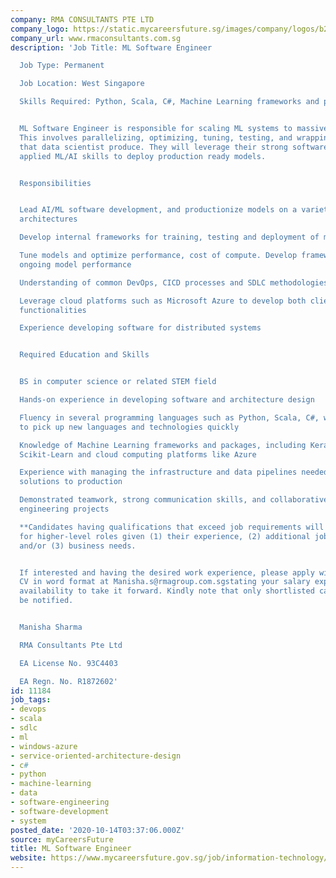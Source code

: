 ```yaml
---
company: RMA CONSULTANTS PTE LTD
company_logo: https://static.mycareersfuture.sg/images/company/logos/b2c7bf85c318707725774bc501622c68/RMA%20CONSULTANTS%20PTE%20LTD.jpg
company_url: www.rmaconsultants.com.sg
description: 'Job Title: ML Software Engineer

  Job Type: Permanent

  Job Location: West Singapore

  Skills Required: Python, Scala, C#, Machine Learning frameworks and packages, Azure


  ML Software Engineer is responsible for scaling ML systems to massive datasets.
  This involves parallelizing, optimizing, tuning, testing, and wrapping the code/models
  that data scientist produce. They will leverage their strong software design and
  applied ML/AI skills to deploy production ready models.


  Responsibilities


  Lead AI/ML software development, and productionize models on a variety of platform
  architectures

  Develop internal frameworks for training, testing and deployment of models

  Tune models and optimize performance, cost of compute. Develop frameworks for monitoring
  ongoing model performance

  Understanding of common DevOps, CICD processes and SDLC methodologies

  Leverage cloud platforms such as Microsoft Azure to develop both client and server
  functionalities

  Experience developing software for distributed systems


  Required Education and Skills


  BS in computer science or related STEM field

  Hands-on experience in developing software and architecture design

  Fluency in several programming languages such as Python, Scala, C#, with the ability
  to pick up new languages and technologies quickly

  Knowledge of Machine Learning frameworks and packages, including Keras, TensorFlow,
  Scikit-Learn and cloud computing platforms like Azure

  Experience with managing the infrastructure and data pipelines needed to bring ML
  solutions to production

  Demonstrated teamwork, strong communication skills, and collaborative in complex
  engineering projects

  **Candidates having qualifications that exceed job requirements will receive consideration
  for higher-level roles given (1) their experience, (2) additional job requirements,
  and/or (3) business needs.


  If interested and having the desired work experience, please apply with your updated
  CV in word format at Manisha.s@rmagroup.com.sgstating your salary expectations &
  availability to take it forward. Kindly note that only shortlisted candidates will
  be notified.


  Manisha Sharma

  RMA Consultants Pte Ltd

  EA License No. 93C4403

  EA Regn. No. R1872602'
id: 11184
job_tags:
- devops
- scala
- sdlc
- ml
- windows-azure
- service-oriented-architecture-design
- c#
- python
- machine-learning
- data
- software-engineering
- software-development
- system
posted_date: '2020-10-14T03:37:06.000Z'
source: myCareersFuture
title: ML Software Engineer
website: https://www.mycareersfuture.gov.sg/job/information-technology/ml-software-engineer-rma-consultants-a0c334da68ce8815e4318aaa1cf4687d
---
```

